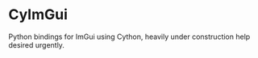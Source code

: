 CyImGui
=======

Python bindings for ImGui using Cython, heavily under construction help
desired urgently.
